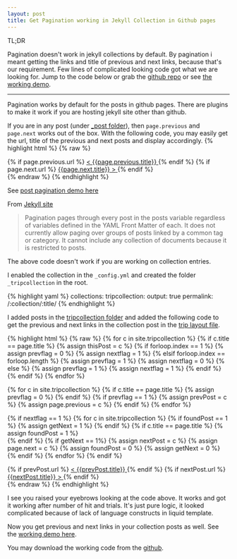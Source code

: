 ```yaml
---
layout: post
title: Get Pagination working in Jekyll Collection in Github pages
---
```


TL;DR

Pagination doesn't work in jekyll collections by default. By pagination i meant getting the links and title of previous and next links, because that's our requirement. Few lines of complicated looking code got what we are looking for. Jump to the code below or grab the [github repo](https://github.com/pagination-demo/pagination-demo.github.io) or see [the working demo](http://pagination-demo.github.io/tripcollection/trip-1/).

<hr>

Pagination works by default for the posts in github pages. There are plugins to make it work if you are hosting jekyll site other than github. 

If you are in any post (under [_post folder](https://github.com/pagination-demo/pagination-demo.github.io/tree/master/_posts)), then `page.previous` and `page.next` works out of the box. With the following code, you may easily get the url, title of the previous and next posts and display accordingly. 
{% highlight html %}
{% raw  %}
<div id="post-nav">
    <div >    
        {% if page.previous.url %}
        <a class="prev" href="{{page.previous.url}}">
            <span>&lt; {{page.previous.title}}</span>
        </a> 
        {% endif %} 
        {% if page.next.url %} 
        <a class="next" href="{{page.next.url}}">
            <span>{{page.next.title}} &gt;</span>
        </a> 
        {% endif %} 
    </div>
</div>
{% endraw  %}
{% endhighlight %}

See [post pagination demo here](http://pagination-demo.github.io/2013/12/31/post-1/)

From [Jekyll site](http://jekyllrb.com/docs/pagination/)

> Pagination pages through every post in the posts variable regardless of variables defined in the YAML Front Matter of each. It does not currently allow paging over groups of posts linked by a common tag or category. It cannot include any collection of documents because it is restricted to posts.

The above code doesn't work if you are working on collection entries. 

I enabled the collection in the `_config.yml` and created the folder `_tripcollection` in the root.

{% highlight yaml %}
collections:
  tripcollection:
    output: true
    permalink: /:collection/:title/
{% endhighlight %}

I added posts in the [tripcollection folder](https://github.com/pagination-demo/pagination-demo.github.io/tree/master/_tripcollection)  and added the following code to get the previous and next links in the collection post in the [trip layout file](https://github.com/pagination-demo/pagination-demo.github.io/blob/master/_layouts/trip.html).

{% highlight html %}
{% raw  %}
{% for c in site.tripcollection %}
{% if c.title == page.title %}
  {% assign thisPost = c %}
  {% if forloop.index == 1 %}
    {% assign prevflag = 0 %}
    {% assign nextflag = 1 %}
  {% elsif forloop.index == forloop.length %}
    {% assign prevflag = 1 %}
    {% assign nextflag = 0 %}
  {% else %}
    {% assign prevflag = 1 %}
    {% assign nextflag = 1 %}
  {% endif %}  
{% endif %}
{% endfor %}

{% for c in site.tripcollection %}
  {% if c.title == page.title %}
    {% assign prevflag = 0 %}
  {% endif %}
  {% if prevflag == 1 %}
    {% assign prevPost = c %}
    {% assign page.previous = c %}
  {% endif %}
{% endfor %}

{% if nextflag == 1 %}
  {% for c in site.tripcollection %}
    {% if foundPost == 1 %}
      {% assign getNext = 1 %}
    {% endif %}
    {% if c.title == page.title %}
      {% assign foundPost = 1 %}        
    {% endif %}
    {% if getNext == 1%}
      {% assign nextPost = c %}
      {% assign page.next = c %}
      {% assign foundPost = 0 %}
      {% assign getNext = 0 %}
    {% endif %}
  {% endfor %}
{% endif %}

<div id="post-nav">
    <div >    
        {% if prevPost.url %}
        <a class="prev" href="{{prevPost.url}}">
            <span>&lt; {{prevPost.title}}</span>
        </a> 
        {% endif %} 
        {% if nextPost.url %} 
        <a class="next" href="{{nextPost.url}}">
            <span>{{nextPost.title}} &gt;</span>
        </a> 
        {% endif %} 
    </div>
</div>
{% endraw  %}
{% endhighlight %}

I see you raised your eyebrows looking at the code above. It works and got it working after number of hit and trials. It's just pure logic, it looked complicated because of lack of language constructs in liquid template.

Now you get previous and next links in your collection posts as well. See the [working demo here](http://pagination-demo.github.io/tripcollection/trip-1/).

You may download the working code from the [github](https://github.com/pagination-demo/pagination-demo.github.io).
